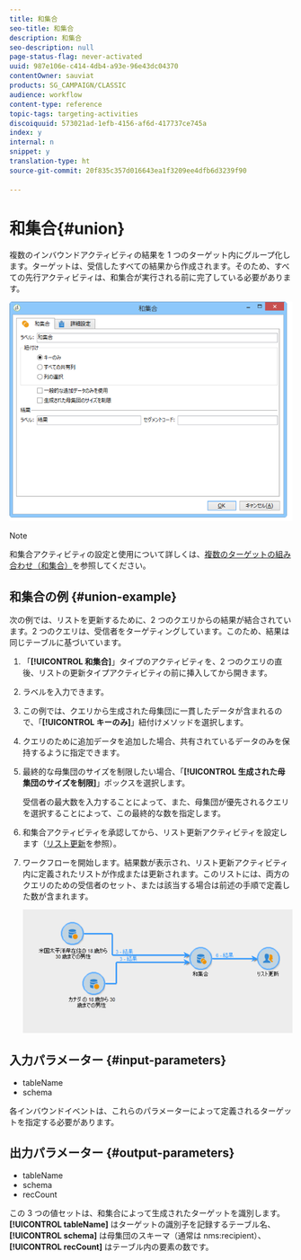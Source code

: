 ```yaml
---
title: 和集合
seo-title: 和集合
description: 和集合
seo-description: null
page-status-flag: never-activated
uuid: 987e106e-c414-4db4-a93e-96e43dc04370
contentOwner: sauviat
products: SG_CAMPAIGN/CLASSIC
audience: workflow
content-type: reference
topic-tags: targeting-activities
discoiquuid: 573021ad-1efb-4156-af6d-417737ce745a
index: y
internal: n
snippet: y
translation-type: ht
source-git-commit: 20f835c357d016643ea1f3209ee4dfb6d3239f90

---
```



# 和集合{#union}

複数のインバウンドアクティビティの結果を 1 つのターゲット内にグループ化します。ターゲットは、受信したすべての結果から作成されます。そのため、すべての先行アクティビティは、和集合が実行される前に完了している必要があります。

![](assets/s_user_segmentation_union.png)

>[!NOTE]
>
>和集合アクティビティの設定と使用について詳しくは、[複数のターゲットの組み合わせ（和集合）](../../workflow/using/targeting-data.md#combining-several-targets--union-)を参照してください。

## 和集合の例 {#union-example}

次の例では、リストを更新するために、2 つのクエリからの結果が結合されています。2 つのクエリは、受信者をターゲティングしています。このため、結果は同じテーブルに基づいています。

1. 「**[!UICONTROL 和集合]**」タイプのアクティビティを、2 つのクエリの直後、リストの更新タイプアクティビティの前に挿入してから開きます。
1. ラベルを入力できます。
1. この例では、クエリから生成された母集団に一貫したデータが含まれるので、「**[!UICONTROL キーのみ]**」紐付けメソッドを選択します。
1. クエリのために追加データを追加した場合、共有されているデータのみを保持するように指定できます。
1. 最終的な母集団のサイズを制限したい場合、「**[!UICONTROL 生成された母集団のサイズを制限]**」ボックスを選択します。

   受信者の最大数を入力することによって、また、母集団が優先されるクエリを選択することによって、この最終的な数を指定します。

1. 和集合アクティビティを承認してから、リスト更新アクティビティを設定します（[リスト更新](../../workflow/using/list-update.md)を参照）。
1. ワークフローを開始します。結果数が表示され、リスト更新アクティビティ内に定義されたリストが作成または更新されます。このリストには、両方のクエリのための受信者のセット、または該当する場合は前述の手順で定義した数が含まれます。

   ![](assets/union_example.png)

## 入力パラメーター {#input-parameters}

* tableName
* schema

各インバウンドイベントは、これらのパラメーターによって定義されるターゲットを指定する必要があります。

## 出力パラメーター {#output-parameters}

* tableName
* schema
* recCount

この 3 つの値セットは、和集合によって生成されたターゲットを識別します。**[!UICONTROL tableName]** はターゲットの識別子を記録するテーブル名、**[!UICONTROL schema]** は母集団のスキーマ（通常は nms:recipient）、**[!UICONTROL recCount]** はテーブル内の要素の数です。
